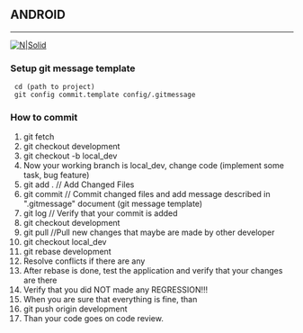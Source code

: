 ## ANDROID
***
[![N|Solid](https://static.addtoany.com/images/blog/github-icon.png)](https://github.com/novemio)


### Setup git message template
```
 cd (path to project)
 git config commit.template config/.gitmessage

```

### How to commit
1. git fetch
2. git checkout development
3. git checkout -b local_dev
4. Now your working branch is local_dev, change code (implement some task, bug feature)  
5. git add . // Add Changed Files
6. git commit // Commit changed files and add message described in ".gitmessage" document (git message template)
7. git log // Verify that your commit is added
8. git checkout development
9. git pull //Pull new changes that maybe are made by other developer
10. git checkout local_dev
11. git rebase development
12. Resolve conflicts if there are any
13. After rebase is done, test the application and verify that your changes are there
14. Verify that you did NOT made any REGRESSION!!!
15. When you are sure that everything is fine, than
16. git push origin development
17. Than your code goes on code review.  
